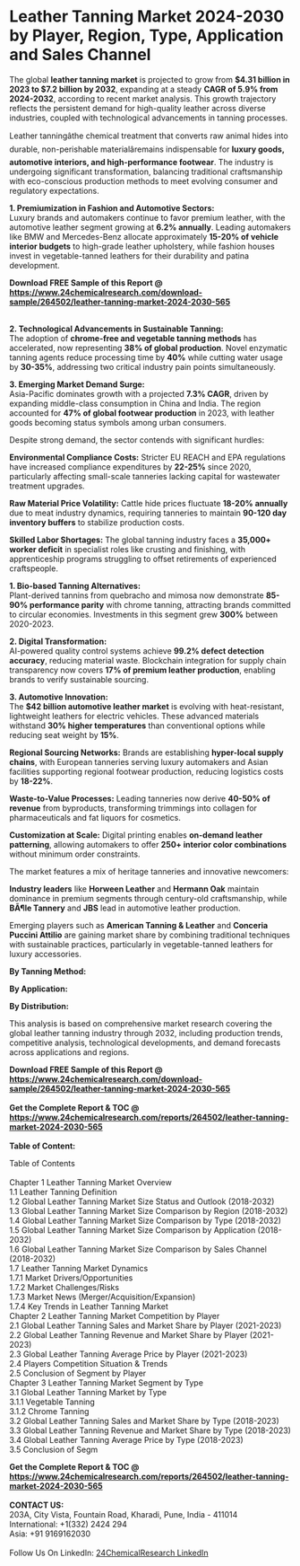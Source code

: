 <h1>Leather Tanning Market 2024-2030 by Player, Region, Type, Application and Sales Channel</h1><p>The global <strong>leather tanning market</strong> is projected to grow from <strong>$4.31 billion in 2023 to $7.2 billion by 2032</strong>, expanding at a steady <strong>CAGR of 5.9% from 2024-2032</strong>, according to recent market analysis. This growth trajectory reflects the persistent demand for high-quality leather across diverse industries, coupled with technological advancements in tanning processes.</p><p>Leather tanningâthe chemical treatment that converts raw animal hides into durable, non-perishable materialâremains indispensable for <strong>luxury goods, automotive interiors, and high-performance footwear</strong>. The industry is undergoing significant transformation, balancing traditional craftsmanship with eco-conscious production methods to meet evolving consumer and regulatory expectations.</p><p><strong>1. Premiumization in Fashion and Automotive Sectors:</strong><br>
Luxury brands and automakers continue to favor premium leather, with the automotive leather segment growing at <strong>6.2% annually</strong>. Leading automakers like BMW and Mercedes-Benz allocate approximately <strong>15-20% of vehicle interior budgets</strong> to high-grade leather upholstery, while fashion houses invest in vegetable-tanned leathers for their durability and patina development.</p><div><b>Download FREE Sample of this Report @ 
            <a href="https://www.24chemicalresearch.com/download-sample/264502/leather-tanning-market-2024-2030-565">
            https://www.24chemicalresearch.com/download-sample/264502/leather-tanning-market-2024-2030-565</a></b></div><br><p><strong>2. Technological Advancements in Sustainable Tanning:</strong><br>
The adoption of <strong>chrome-free and vegetable tanning methods</strong> has accelerated, now representing <strong>38% of global production</strong>. Novel enzymatic tanning agents reduce processing time by <strong>40%</strong> while cutting water usage by <strong>30-35%</strong>, addressing two critical industry pain points simultaneously.</p><p><strong>3. Emerging Market Demand Surge:</strong><br>
Asia-Pacific dominates growth with a projected <strong>7.3% CAGR</strong>, driven by expanding middle-class consumption in China and India. The region accounted for <strong>47% of global footwear production</strong> in 2023, with leather goods becoming status symbols among urban consumers.</p><p>Despite strong demand, the sector contends with significant hurdles:</p><p><strong>Environmental Compliance Costs:</strong> Stricter EU REACH and EPA regulations have increased compliance expenditures by <strong>22-25%</strong> since 2020, particularly affecting small-scale tanneries lacking capital for wastewater treatment upgrades.</p><p><strong>Raw Material Price Volatility:</strong> Cattle hide prices fluctuate <strong>18-20% annually</strong> due to meat industry dynamics, requiring tanneries to maintain <strong>90-120 day inventory buffers</strong> to stabilize production costs.</p><p><strong>Skilled Labor Shortages:</strong> The global tanning industry faces a <strong>35,000+ worker deficit</strong> in specialist roles like crusting and finishing, with apprenticeship programs struggling to offset retirements of experienced craftspeople.</p><p><strong>1. Bio-based Tanning Alternatives:</strong><br>
Plant-derived tannins from quebracho and mimosa now demonstrate <strong>85-90% performance parity</strong> with chrome tanning, attracting brands committed to circular economies. Investments in this segment grew <strong>300%</strong> between 2020-2023.</p><p><strong>2. Digital Transformation:</strong><br>
AI-powered quality control systems achieve <strong>99.2% defect detection accuracy</strong>, reducing material waste. Blockchain integration for supply chain transparency now covers <strong>17% of premium leather production</strong>, enabling brands to verify sustainable sourcing.</p><p><strong>3. Automotive Innovation:</strong><br>
The <strong>$42 billion automotive leather market</strong> is evolving with heat-resistant, lightweight leathers for electric vehicles. These advanced materials withstand <strong>30% higher temperatures</strong> than conventional options while reducing seat weight by <strong>15%</strong>.</p><p><strong>Regional Sourcing Networks:</strong> Brands are establishing <strong>hyper-local supply chains</strong>, with European tanneries serving luxury automakers and Asian facilities supporting regional footwear production, reducing logistics costs by <strong>18-22%</strong>.</p><p><strong>Waste-to-Value Processes:</strong> Leading tanneries now derive <strong>40-50% of revenue</strong> from byproducts, transforming trimmings into collagen for pharmaceuticals and fat liquors for cosmetics.</p><p><strong>Customization at Scale:</strong> Digital printing enables <strong>on-demand leather patterning</strong>, allowing automakers to offer <strong>250+ interior color combinations</strong> without minimum order constraints.</p><p>The market features a mix of heritage tanneries and innovative newcomers:</p><p><strong>Industry leaders</strong> like <strong>Horween Leather</strong> and <strong>Hermann Oak</strong> maintain dominance in premium segments through century-old craftsmanship, while <strong>BÃ¶le Tannery</strong> and <strong>JBS</strong> lead in automotive leather production.</p><p>Emerging players such as <strong>American Tanning &amp; Leather</strong> and <strong>Conceria Puccini Attilio</strong> are gaining market share by combining traditional techniques with sustainable practices, particularly in vegetable-tanned leathers for luxury accessories.</p><p><strong>By Tanning Method:</strong></p><p><strong>By Application:</strong></p><p><strong>By Distribution:</strong></p><p>This analysis is based on comprehensive market research covering the global leather tanning industry through 2032, including production trends, competitive analysis, technological developments, and demand forecasts across applications and regions.</p><div><b>Download FREE Sample of this Report @ 
            <a href="https://www.24chemicalresearch.com/download-sample/264502/leather-tanning-market-2024-2030-565">
            https://www.24chemicalresearch.com/download-sample/264502/leather-tanning-market-2024-2030-565</a></b></div><br><div><b>Get the Complete Report & TOC @ 
            <a href="https://www.24chemicalresearch.com/reports/264502/leather-tanning-market-2024-2030-565">
            https://www.24chemicalresearch.com/reports/264502/leather-tanning-market-2024-2030-565</a></b></div><br>
            <b>Table of Content:</b><p>Table of Contents<br />
<br />
Chapter 1 Leather Tanning Market Overview<br />
    1.1 Leather Tanning Definition<br />
    1.2 Global Leather Tanning Market Size Status and Outlook (2018-2032)<br />
    1.3 Global Leather Tanning Market Size Comparison by Region (2018-2032)<br />
    1.4 Global Leather Tanning Market Size Comparison by Type (2018-2032)<br />
    1.5 Global Leather Tanning Market Size Comparison by Application (2018-2032)<br />
    1.6 Global Leather Tanning Market Size Comparison by Sales Channel (2018-2032)<br />
    1.7 Leather Tanning Market Dynamics<br />
        1.7.1 Market Drivers/Opportunities<br />
        1.7.2 Market Challenges/Risks<br />
        1.7.3 Market News (Merger/Acquisition/Expansion)<br />
        1.7.4 Key Trends in Leather Tanning Market<br />
Chapter 2 Leather Tanning Market Competition by Player<br />
    2.1 Global Leather Tanning Sales and Market Share by Player (2021-2023)<br />
    2.2 Global Leather Tanning Revenue and Market Share by Player (2021-2023)<br />
    2.3 Global Leather Tanning Average Price by Player (2021-2023)<br />
    2.4 Players Competition Situation & Trends<br />
    2.5 Conclusion of Segment by Player<br />
Chapter 3 Leather Tanning Market Segment by Type<br />
    3.1 Global Leather Tanning Market by Type<br />
        3.1.1 Vegetable Tanning<br />
        3.1.2 Chrome Tanning<br />
    3.2 Global Leather Tanning Sales and Market Share by Type (2018-2023)<br />
    3.3 Global Leather Tanning Revenue and Market Share by Type (2018-2023)<br />
    3.4 Global Leather Tanning Average Price by Type (2018-2023)<br />
    3.5 Conclusion of Segm</p><div><b>Get the Complete Report & TOC @ 
            <a href="https://www.24chemicalresearch.com/reports/264502/leather-tanning-market-2024-2030-565">
            https://www.24chemicalresearch.com/reports/264502/leather-tanning-market-2024-2030-565</a></b></div><br><b>CONTACT US:</b><br>
            203A, City Vista, Fountain Road, Kharadi, Pune, India - 411014<br>
            International: +1(332) 2424 294<br>
            Asia: +91 9169162030 <br><br>
            Follow Us On LinkedIn: <a href="https://www.linkedin.com/company/24chemicalresearch/">24ChemicalResearch LinkedIn</a>